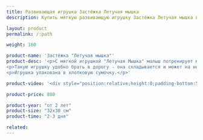```yaml
---
title: Развивающая игрушка Застёжка Летучая мышка
description: Купить мягкую развивающую игрушку Застёжка Летучая мышка в магазине KiddyTrick

layout: product
permalink: /:path

weight: 160

product-name: 'Застёжка "Летучая мышка"'
product-desc: '<p>С мягкой игрушкой "Летучая Мышка" малыш потренирует мелкую моторику, изучая различные застежки. Игрушка состоит из двух частей - Летучей мышки и диска с луной, которые соединяются фастексами. Луна крепится к диску шнуром. У мышки мягкий флисовый живот с карманом, где она хранит сборную звездочку и маленькую мышку. Звездочка состоит из двух частей, соединяющихся пуговицей. Когда Летучая мышь спит, то прячется под крылышками на кнопках. Маленькая мышка и звездочка фиксируются на диске магнитной кнопкой и липучкой. На диске имеется отверстие, за которое игрушку можно подвесить.</p>
<p>Такую игрушку удобно брать в дорогу - она складывается и может на некоторое время занять ребенка.</p>
<p>Игрушка упакована в хлопковую сумочку.</p>'

product-video: '<div style="position:relative;height:0;padding-bottom:56.25%"><iframe src="https://www.youtube.com/embed/NIJ9ZeebK-U?ecver=2" width="640" height="360" frameborder="0" style="position:absolute;width:100%;height:100%;left:0" allowfullscreen></iframe></div>'

product-price: 800

product-year: "от 2 лет"
product-size: "32х30 см"
product-time: "2-3 дня"

related:
---
```

	